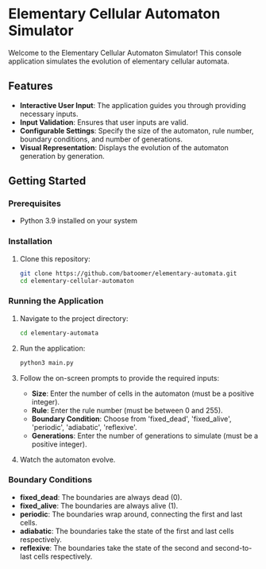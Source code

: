 # Elementary Cellular Automaton Simulator

Welcome to the Elementary Cellular Automaton Simulator! This console application simulates the evolution of elementary cellular automata.

## Features

- **Interactive User Input**: The application guides you through providing necessary inputs.
- **Input Validation**: Ensures that user inputs are valid.
- **Configurable Settings**: Specify the size of the automaton, rule number, boundary conditions, and number of generations.
- **Visual Representation**: Displays the evolution of the automaton generation by generation.

## Getting Started

### Prerequisites

- Python 3.9 installed on your system

### Installation

1. Clone this repository:
    ```bash
    git clone https://github.com/batoomer/elementary-automata.git
    cd elementary-cellular-automaton
    ```

### Running the Application

1. Navigate to the project directory:
    ```bash
    cd elementary-automata
    ```

2. Run the application:
    ```bash
    python3 main.py
    ```

3. Follow the on-screen prompts to provide the required inputs:
    - **Size**: Enter the number of cells in the automaton (must be a positive integer).
    - **Rule**: Enter the rule number (must be between 0 and 255).
    - **Boundary Condition**: Choose from 'fixed_dead', 'fixed_alive', 'periodic', 'adiabatic', 'reflexive'.
    - **Generations**: Enter the number of generations to simulate (must be a positive integer).

4. Watch the automaton evolve.

### Boundary Conditions

- **fixed_dead**: The boundaries are always dead (0).
- **fixed_alive**: The boundaries are always alive (1).
- **periodic**: The boundaries wrap around, connecting the first and last cells.
- **adiabatic**: The boundaries take the state of the first and last cells respectively.
- **reflexive**: The boundaries take the state of the second and second-to-last cells respectively.


